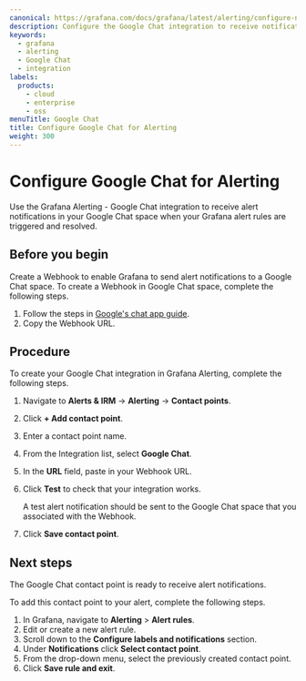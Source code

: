 ```yaml
---
canonical: https://grafana.com/docs/grafana/latest/alerting/configure-notifications/manage-contact-points/integrations/configure-google-chat/
description: Configure the Google Chat integration to receive notifications when your alerts are firing
keywords:
  - grafana
  - alerting
  - Google Chat
  - integration
labels:
  products:
    - cloud
    - enterprise
    - oss
menuTitle: Google Chat
title: Configure Google Chat for Alerting
weight: 300
---
```


# Configure Google Chat for Alerting

Use the Grafana Alerting - Google Chat integration to receive alert notifications in your Google Chat space when your Grafana alert rules are triggered and resolved.

## Before you begin

Create a Webhook to enable Grafana to send alert notifications to a Google Chat space.
To create a Webhook in Google Chat space, complete the following steps.

1. Follow the steps in [Google's chat app guide](https://developers.google.com/workspace/chat/quickstart/webhooks#create_a_webhook).
1. Copy the Webhook URL.

## Procedure

To create your Google Chat integration in Grafana Alerting, complete the following steps.

1. Navigate to **Alerts & IRM** -> **Alerting** -> **Contact points**.
1. Click **+ Add contact point**.
1. Enter a contact point name.
1. From the Integration list, select **Google Chat**.
1. In the **URL** field, paste in your Webhook URL.
1. Click **Test** to check that your integration works.

   A test alert notification should be sent to the Google Chat space that you associated with the Webhook.

1. Click **Save contact point**.

## Next steps

The Google Chat contact point is ready to receive alert notifications.

To add this contact point to your alert, complete the following steps.

1. In Grafana, navigate to **Alerting** > **Alert rules**.
1. Edit or create a new alert rule.
1. Scroll down to the **Configure labels and notifications** section.
1. Under **Notifications** click **Select contact point**.
1. From the drop-down menu, select the previously created contact point.
1. Click **Save rule and exit**.